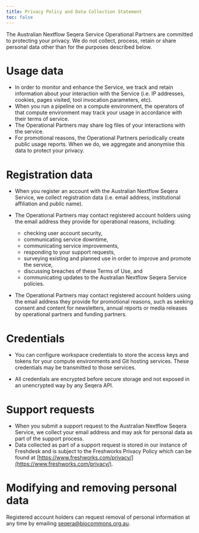 ```yaml
---
title: Privacy Policy and Data Collection Statement
toc: false
---
```


The Australian Nextflow Seqera Service Operational Partners are committed to protecting your privacy. We do not collect, process, retain or share personal data other than for the purposes described below.

# Usage data

- In order to monitor and enhance the Service, we track and retain information about your interaction with the Service (i.e. IP addresses, cookies, pages visited, tool invocation parameters, etc).
- When you run a pipeline on a compute environment, the operators of that compute environment may track your usage in accordance with their terms of service.
- The Operational Partners may share log files of your interactions with the service.
- For promotional reasons, the Operational Partners periodically create public usage reports. When we do, we aggregate and anonymise this data to protect your privacy.

# Registration data

- When you register an account with the Australian Nextflow Seqera Service, we collect registration data (i.e. email address, institutional affiliation and public name).
- The Operational Partners may contact registered account holders using the email address they provide for operational reasons, including: 
    - checking user account security,
    - communicating service downtime, 
    - communicating service improvements,
    - responding to your support requests,
    - surveying existing and planned use in order to improve and promote the service,
    - discussing breaches of these Terms of Use, and
    - communicating updates to the Australian Nextflow Seqera Service policies.

- The Operational Partners may contact registered account holders using the email address they provide for promotional reasons, such as seeking consent and content for newsletters, annual reports or media releases by operational partners and funding partners.

# Credentials

- You can configure workspace credentials to store the access keys and tokens for your compute environments and Git hosting services. These credentials may be transmitted to those services.

- All credentials are encrypted before secure storage and not exposed in an unencrypted way by any Seqera API.

# Support requests

- When you submit a support request to the Australian Nextflow Seqera Service, we collect your email address and may ask for personal data as part of the support process.
- Data collected as part of a support request is stored in our instance of Freshdesk and is subject to the Freshworks Privacy Policy which can be found at [https://www.freshworks.com/privacy/](https://www.freshworks.com/privacy/). 

# Modifying and removing personal data

Registered account holders can request removal of personal information at any time by emailing <seqera@biocommons.org.au>. 
